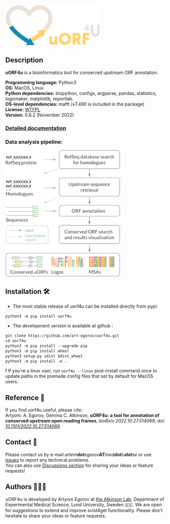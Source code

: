 
<img  src="docs/img/uorf4u_logo.png" width="300"/>


## Description

**uORF4u** is a bioinformatics tool for conserved upstream ORF annotation.   

**Programming language:** Python3   
**OS:** MacOS, Linux  
**Python dependencies:** biopython, configs, argparse, pandas, statistics, logomaker, matplotlib, reportlab.  
**OS-level dependencies:** mafft (v7.490 is included in the package)  
**License:** [WTFPL](http://www.wtfpl.net)  
**Version:** 0.8.2 (November 2022)

### [**Detailed documentation**](https://art-egorov.github.io/uorf4u)

### Data analysis pipeline: 

<img  src="docs/img/uorf4u_workflow.png" width="360"/>

## Installation 🛠️

- The most stable release of uorf4u can be installed directly from pypi:

```
python3 -m pip install uorf4u
```

- The development version is available at github :

```
git clone https://github.com/art-egorov/uorf4u.git
cd uorf4u
python3 -m pip install --upgrade pip
python3 -m pip install wheel
python3 setup.py sdist bdist_wheel
python3 -m pip install -e .
```

**!** If you're a linux user, run `uorf4u --linux` post-install command once to update paths in the premade config files that set by default for MacOS users.


## Reference 📃

If you find uorf4u useful, please cite:  
Artyom. A. Egorov, Gemma C. Atkinson, **uORF4u: a tool for annotation of conserved upstream open reading frames**, *bioRxiv 2022.10.27.514069; doi: [10.1101/2022.10.27.514069](https://doi.org/10.1101/2022.10.27.514069)*

## Contact 📇

Please contact us by e-mail _artem**dot**egorov**AT**med**dot**lu**dot**se_ or use [Issues](https://github.com/art-egorov/uorf4u/issues?q=) to report any technical problems.  
You can also use [Discussions section](https://github.com/art-egorov/uorf4u/discussions) for sharing your ideas or feature requests! 
## Authors 👨🏻‍💻

uORF4u is developed by Artyom Egorov at [the Atkinson Lab](https://atkinson-lab.com), Department of Experimental Medical Science, Lund University, Sweden 🇸🇪. We are open for suggestions to extend and improve svist4get functionality. Please don't hesitate to share your ideas or feature requests.
